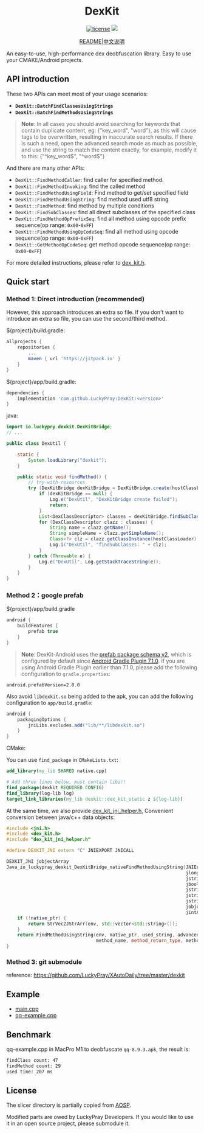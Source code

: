 <div align="center">
    <h1> DexKit </h1>

[![license](https://img.shields.io/github/license/LuckyPray/DexKit.svg)](https://www.gnu.org/licenses/lgpl-3.0.html)
[![](https://jitpack.io/v/LuckyPray/DexKit.svg)](https://jitpack.io/#LuckyPray/DexKit)

[README](https://github.com/LuckyPray/DexKit/blob/master/README.md)|[中文说明](https://github.com/LuckyPray/DexKit/blob/master/README_zh.md)

</div>

An easy-to-use, high-performance dex deobfuscation library. Easy to use your CMAKE/Android projects.

## API introduction

These two APIs can meet most of your usage scenarios:

- **`DexKit::BatchFindClassesUsingStrings`**
- **`DexKit::BatchFindMethodsUsingStrings`**

> **Note**: In all cases you should avoid searching for keywords that contain duplicate content, eg: {"key_word", "word"}, as this will cause tags to be overwritten, resulting in inaccurate search results.
> If there is such a need, open the advanced search mode as much as possible, and use the string to match the content exactly, for example, modify it to this: {"^key_word$", "^word$"}

And there are many other APIs:

- `DexKit::FindMethodCaller`: find caller for specified method.
- `DexKit::FindMethodInvoking`: find the called method
- `DexKit::FindMethodUsingField`: Find method to get/set specified field
- `DexKit::FindMethodUsingString`: find method used utf8 string
- `DexKit::FindMethod`: find method by multiple conditions
- `DexKit::FindSubClasses`: find all direct subclasses of the specified class
- `DexKit::FindMethodOpPrefixSeq`:  find all method using opcode prefix sequence(op range: `0x00`-`0xFF`)
- `DexKit::FindMethodUsingOpCodeSeq`: find all method using opcode sequence(op range: `0x00`-`0xFF`)
- `DexKit::GetMethodOpCodeSeq`: get method opcode sequence(op range: `0x00`-`0xFF`)

For more detailed instructions, please refer to [dex_kit.h](https://github.com/LuckyPray/DexKit/blob/master/Core/include/dex_kit.h).

## Quick start

### Method 1: Direct introduction (recommended)

However, this approach introduces an extra so file. If you don't want to introduce an extra so file, you can use the second/third method.

${project}/build.gradle:
```groovy
allprojects {
    repositories {
        ...
        maven { url 'https://jitpack.io' }
    }
}
```

${project}/app/build.gradle:
```groovy
dependencies {
    implementation 'com.github.LuckyPray:DexKit:<version>'
}
```

java:
```java 
import io.luckypry.dexkit.DexKitBridge;
// ...

public class DexUtil {

    static {
        System.loadLibrary("dexkit");
    }

    public static void findMethod() {
        // try-with-resources
        try (DexKitBridge dexKitBridge = DexKitBridge.create(hostClassLoader)) {
            if (dexKitBridge == null) {
                Log.e("DexUtil", "DexKitBridge create failed");
                return;
            }
            List<DexClassDescriptor> classes = dexKitBridge.findSubClasses("android.app.Activity", null);
            for (DexClassDescriptor clazz : classes) {
                String name = clazz.getName();
                String simpleName = clazz.getSimpleName();
                Class<?> clz = clazz.getClassInstance(hostClassLoader);
                Log.i("DexUtil", "findSubClasses: " + clz);
            }
        } catch (Throwable e) {
            Log.e("DexUtil", Log.getStackTraceString(e));
        }
    }
}
```

### Method 2：google prefab
${project}/app/build.gradle

```groovy
android {
    buildFeatures {
        prefab true
    }
}
```

> **Note**: DexKit-Android uses the [prefab package schema v2](https://github.com/google/prefab/releases/tag/v2.0.0),
which is configured by default since [Android Gradle Plugin 7.1.0](https://developer.android.com/studio/releases/gradle-plugin?buildsystem=cmake#7-1-0).
If you are using Android Gradle Plugin earlier than 7.1.0, please add the following configuration to `gradle.properties`:

```
android.prefabVersion=2.0.0
```

Also avoid `libdexkit.so` being added to the apk, you can add the following configuration to `app/build.gradle`:
```groovy
android {
    packagingOptions {
        jniLibs.excludes.add("lib/**/libdexkit.so")
    }
}
```

CMake:

You can use `find_package` in `CMakeLists.txt`:
```cmake
add_library(my_lib SHARED native.cpp)

# Add three lines below, must contain libz!!
find_package(dexkit REQUIRED CONFIG)
find_library(log-lib log)
target_link_libraries(my_lib dexkit::dex_kit_static z ${log-lib})
```

At the same time, we also provide [dex_kit_jni_helper.h](https://github.com/LuckyPray/DexKit/blob/master/Core/include/dex_kit_jni_helper.h),
Convenient conversion between java/c++ data objects:
```c++
#include <jni.h>
#include <dex_kit.h>
#include "dex_kit_jni_helper.h"

#define DEXKIT_JNI extern "C" JNIEXPORT JNICALL

DEXKIT_JNI jobjectArray
Java_io_luckypray_dexkit_DexKitBridge_nativeFindMethodUsingString(JNIEnv *env, jclass clazz,
                                                                  jlong native_ptr,
                                                                  jstring used_string,
                                                                  jboolean advanced_match,
                                                                  jstring method_declare_class,
                                                                  jstring method_name,
                                                                  jstring method_return_type,
                                                                  jobjectArray method_param_types,
                                                                  jintArray dex_priority) {
    if (!native_ptr) {
        return StrVec2JStrArr(env, std::vector<std::string>());
    }
    return FindMethodUsingString(env, native_ptr, used_string, advanced_match, method_declare_class,
                                 method_name, method_return_type, method_param_types, dex_priority);
}
```

### Method 3: git submodule

reference: https://github.com/LuckyPray/XAutoDaily/tree/master/dexkit

## Example

- [main.cpp](https://github.com/LuckyPray/DexKit/blob/master/Core/main.cpp)
- [qq-example.cpp](https://github.com/LuckyPray/DexKit/blob/master/Core/qq-example.cpp)

## Benchmark

qq-example.cpp in MacPro M1 to deobfuscate `qq-8.9.3.apk`, the result is:

```txt
findClass count: 47
findMethod count: 29
used time: 207 ms
```

## License

The slicer directory is partially copied from [AOSP](https://cs.android.com/android/platform/superproject/+/master:frameworks/base/startop/view_compiler).

Modified parts are owed by LuckyPray Developers. If you would like to use it in an open source project, please submodule it.
